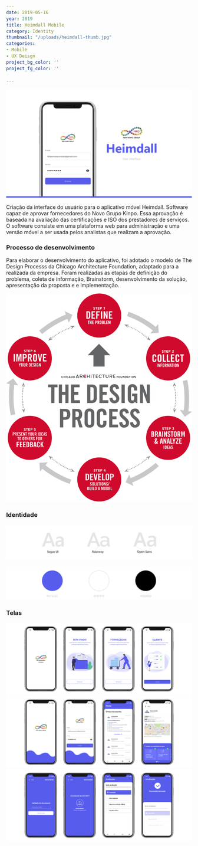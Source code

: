 ```yaml
---
date: 2019-05-16
year: 2019
title: Heimdall Mobile
category: Identity
thumbnail: "/uploads/heimdall-thumb.jpg"
categories:
- Mobile
- UX Deisgn
project_bg_color: ''
project_fg_color: ''

---
```

![](/uploads/intro.jpg)

Criação da interface do usuário para o aplicativo móvel Heimdall. Software capaz de aprovar fornecedores do Novo Grupo Kinpo. Essa aprovação é baseada na avaliação das certificações e ISO dos prestadores de serviços. O software consiste em uma plataforma web para administração e uma versão móvel a ser usada pelos analistas que realizam a aprovação.

### Processo de desenvolvimento

Para elaborar o desenvolvimento do aplicativo, foi adotado o modelo de The Design Processs da Chicago Architecture Foundation, adaptado para a realizada da empresa. Foram realizadas as etapas de definição do problema, coleta de informação, Brainstorm, desenvolvimento da solução, apresentação da proposta e e implementação.

![](/uploads/design-process-chart.png)

### Identidade

### ![Tipografia](/uploads/1-font.jpg "Tipografia")

![Cores](/uploads/color.jpg "Cores")

### Telas

![](/uploads/apresentacao-1.jpg)
![](/uploads/heimdall-screeshoots-2.png)
![](/uploads/apresentacao-3.jpg)
